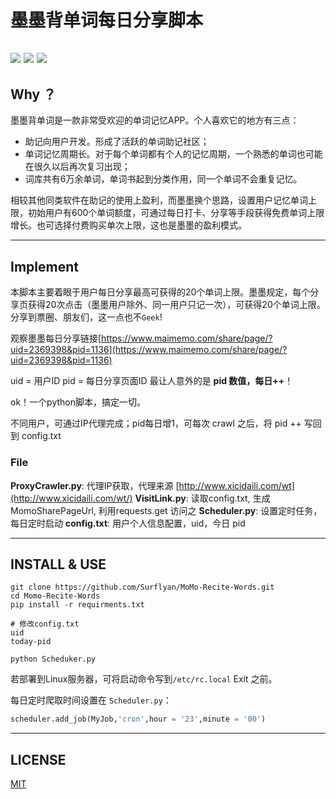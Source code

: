 # 墨墨背单词每日分享脚本

![](https://img.shields.io/badge/language-python-orange.svg) ![](https://img.shields.io/badge/platform-linux\windows-lightgrey.svg)  ![](https://img.shields.io/badge/license-MIT-000000.svg)
--------------------------------------------------------------------------------

## Why ？
墨墨背单词是一款非常受欢迎的单词记忆APP。个人喜欢它的地方有三点：
* 助记向用户开发。形成了活跃的单词助记社区；
* 单词记忆周期长。对于每个单词都有个人的记忆周期，一个熟悉的单词也可能在很久以后再次复习出现；
* 词库共有6万余单词，单词书起到分类作用，同一个单词不会重复记忆。

相较其他同类软件在助记的使用上盈利，而墨墨换个思路，设置用户记忆单词上限，初始用户有600个单词额度，可通过每日打卡、分享等手段获得免费单词上限增长。也可选择付费购买单次上限，这也是墨墨的盈利模式。

--------------------------------------------------------------------------------

## Implement
本脚本主要着眼于用户每日分享最高可获得的20个单词上限。墨墨规定，每个分享页获得20次点击（墨墨用户除外、同一用户只记一次），可获得20个单词上限。
分享到票圈、朋友们，这一点也不`Geek`!

观察墨墨每日分享链接[https://www.maimemo.com/share/page/?uid=2369398&pid=1136](https://www.maimemo.com/share/page/?uid=2369398&pid=1136)

uid = 用户ID
pid = 每日分享页面ID
最让人意外的是 **pid 数值，每日++**！

ok！一个python脚本，搞定一切。

不同用户，可通过IP代理完成；pid每日增1，可每次 crawl 之后，将 pid ++ 写回到 config.txt

### File

**ProxyCrawler.py**: 代理IP获取，代理来源 [http://www.xicidaili.com/wt](http://www.xicidaili.com/wt/)
**VisitLink.py**: 读取config.txt, 生成MomoSharePageUrl, 利用requests.get 访问之
**Scheduler.py**: 设置定时任务，每日定时启动
**config.txt**: 用户个人信息配置，uid，今日 pid


--------------------------------------------------------------------------------

## INSTALL & USE
```
git clone https://github.com/Surflyan/MoMo-Recite-Words.git
cd Momo-Recite-Words
pip install -r requirments.txt

# 修改config.txt
uid
today-pid

python Scheduker.py
```

若部署到Linux服务器，可将启动命令写到`/etc/rc.local` Exit 之前。

每日定时爬取时间设置在 `Scheduler.py`：
```python
scheduler.add_job(MyJob,'cron',hour = '23',minute = '00')
```
--------------------------------------------------------------------------------

## LICENSE
[MIT](https://github.com/nishanths/license/blob/master/LICENSE)
